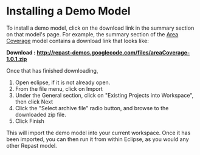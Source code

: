 # Installing a Demo Model #
To install a demo model, click on the download link in the summary section on that model's page. For example, the summary section of the [Area Coverage](AreaCoverage.md) model contains a download link that looks like:

**Download     : http://repast-demos.googlecode.com/files/areaCoverage-1.0.1.zip**

Once that has finished downloading,

  1. Open eclipse, if it is not already open.
  1. From the file menu, click on Import
  1. Under the General section, click on "Existing Projects into Workspace", then click Next
  1. Click the "Select archive file" radio button, and browse to the downloaded zip file.
  1. Click Finish

This will import the demo model into your current workspace. Once it has been imported, you can then run it from within Eclipse, as you would any other Repast model.